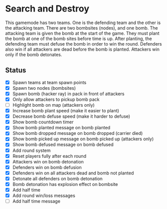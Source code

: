 # Search and Destroy

This gamemode has two teams. One is the defending team and the other is the attacking team. There are two bombsites (nodes), and one bomb. The attacking team is given the bomb at the start of the game. They must plant the bomb at one of the bomb sites before time is up. After planting, the defending team must defuse the bomb in order to win the round. Defenders also win if all attackers are dead before the bomb is planted. Attackers win only if the bomb detonates.

## Status

- [x] Spawn teams at team spawn points
- [x] Spawn two nodes (bombsites)
- [x] Spawn bomb (hacker ray) in pack in front of attackers
- [x] Only allow attackers to pickup bomb pack
- [ ] Highlight bomb on map (attackers only)
- [x] Increase bomb plant speed (make it easier to plant)
- [x] Decrease bomb defuse speed (make it harder to defuse)
- [x] Show bomb countdown timer
- [x] Show bomb planted message on bomb planted
- [x] Show bomb dropped message on bomb dropped (carrier died)
- [x] Show bomb picked up message on bomb picked up (attackers only)
- [x] Show bomb defused message on bomb defused
- [x] Add round system
- [x] Reset players fully after each round
- [x] Attackers win on bomb detonation
- [x] Defenders win on bomb defusion
- [x] Defenders win on all attackers dead and bomb not planted
- [x] Detonate all defenders on bomb detonation
- [x] Bomb detonation has explosion effect on bombsite
- [x] Add half time
- [x] Add round win/loss messages
- [ ] Add half time message
